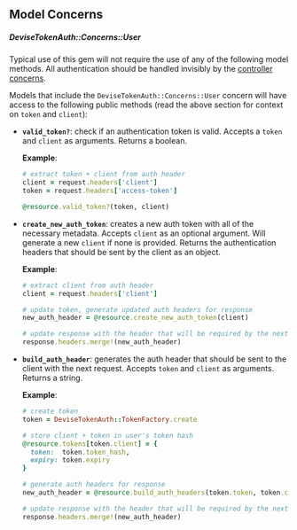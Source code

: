 ## Model Concerns

##### DeviseTokenAuth::Concerns::User

Typical use of this gem will not require the use of any of the following model methods. All authentication should be handled invisibly by the [controller concerns](controller_methods.md).

Models that include the `DeviseTokenAuth::Concerns::User` concern will have access to the following public methods (read the above section for context on `token` and `client`):

* **`valid_token?`**: check if an authentication token is valid. Accepts a `token` and `client` as arguments. Returns a boolean.

  **Example**:
  ~~~ruby
  # extract token + client from auth header
  client = request.headers['client']
  token = request.headers['access-token']

  @resource.valid_token?(token, client)
  ~~~

* **`create_new_auth_token`**: creates a new auth token with all of the necessary metadata. Accepts `client` as an optional argument. Will generate a new `client` if none is provided. Returns the authentication headers that should be sent by the client as an object.

  **Example**:
  ~~~ruby
  # extract client from auth header
  client = request.headers['client']

  # update token, generate updated auth headers for response
  new_auth_header = @resource.create_new_auth_token(client)

  # update response with the header that will be required by the next request
  response.headers.merge!(new_auth_header)
  ~~~

* **`build_auth_header`**: generates the auth header that should be sent to the client with the next request. Accepts `token` and `client` as arguments. Returns a string.

  **Example**:
  ~~~ruby
  # create token
  token = DeviseTokenAuth::TokenFactory.create

  # store client + token in user's token hash
  @resource.tokens[token.client] = {
    token:  token.token_hash,
    expiry: token.expiry
  }

  # generate auth headers for response
  new_auth_header = @resource.build_auth_headers(token.token, token.client)

  # update response with the header that will be required by the next request
  response.headers.merge!(new_auth_header)
  ~~~
